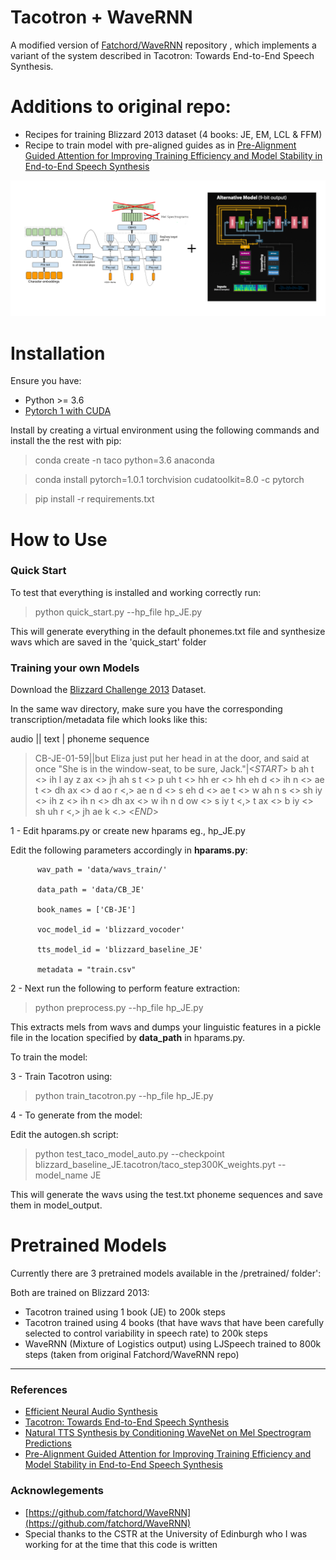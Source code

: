# Tacotron + WaveRNN


A modified version of [Fatchord/WaveRNN](https://github.com/fatchord/WaveRNN) repository , which implements a variant of the system described in Tacotron: Towards End-to-End Speech Synthesis. 

# Additions to original repo:

* Recipes for training Blizzard 2013 dataset (4 books: JE, EM, LCL & FFM)
* Recipe to train model with pre-aligned guides as in [Pre-Alignment Guided Attention for Improving Training Efficiency and Model Stability
in End-to-End Speech Synthesis](https://ieeexplore.ieee.org/stamp/stamp.jsp?arnumber=8703406)


![Tacotron with WaveRNN diagrams](assets/tacotron_wavernn.png)

# Installation

Ensure you have:

* Python >= 3.6
* [Pytorch 1 with CUDA](https://pytorch.org/)

Install by creating a virtual environment using the following commands and install the the rest with pip:
> conda create -n taco python=3.6 anaconda

> conda install pytorch=1.0.1 torchvision cudatoolkit=8.0 -c pytorch

> pip install -r requirements.txt

# How to Use

### Quick Start

To test that everything is installed and working correctly run:

> python quick_start.py --hp_file hp_JE.py

This will generate everything in the default phonemes.txt file and synthesize wavs which are saved in the 'quick_start' folder


### Training your own Models

Download the [Blizzard Challenge 2013](http://www.cstr.ed.ac.uk/projects/blizzard/2013/lessac_blizzard2013/) Dataset.

In the same wav directory, make sure you have the corresponding transcription/metadata file which looks like this:

audio || text | phoneme sequence 

>CB-JE-01-59||but Eliza just put her head in at the door, and said at once "She is in the window-seat, to be sure, Jack."|<_START_> b ah t <> ih l ay z ax <> jh ah s t <> p uh t <> hh er <> hh eh d <> ih n <> ae t <> dh ax <> d ao r <,> ae n d <> s eh d <> ae t <> w ah n s <> sh iy <> ih z <> ih n <> dh ax <> w ih n d ow <> s iy t <,> t ax <> b iy <> sh uh r <,> jh ae k <.> <_END_>


1 - Edit hparams.py or create new hparams eg., hp_JE.py

Edit the following parameters accordingly in **hparams.py**:

          wav_path = 'data/wavs_train/'

          data_path = 'data/CB_JE'

          book_names = ['CB-JE']

          voc_model_id = 'blizzard_vocoder'

          tts_model_id = 'blizzard_baseline_JE'

          metadata = "train.csv"


2 - Next run the following to perform feature extraction:

> python preprocess.py --hp_file hp_JE.py

This extracts mels from wavs and dumps your linguistic features in a pickle file in the location specified by **data_path** in hparams.py.


To train the model:

3 - Train Tacotron using:

> python train_tacotron.py --hp_file hp_JE.py

4 - To generate from the model:

Edit the autogen.sh script:

> python test_taco_model_auto.py --checkpoint blizzard_baseline_JE.tacotron/taco_step300K_weights.pyt --model_name JE

This will generate the wavs using the test.txt phoneme sequences and save them in model_output.


# Pretrained Models

Currently there are 3 pretrained models available in the /pretrained/ folder':

Both are trained on Blizzard 2013:

* Tacotron trained using 1 book (JE) to 200k steps
* Tacotron trained using 4 books (that have wavs that have been carefully selected to control variability in speech rate) to 200k steps
* WaveRNN (Mixture of Logistics output) using LJSpeech trained to 800k steps (taken from original Fatchord/WaveRNN repo)


____

### References

* [Efficient Neural Audio Synthesis](https://arxiv.org/abs/1802.08435v1)
* [Tacotron: Towards End-to-End Speech Synthesis](https://arxiv.org/abs/1703.10135)
* [Natural TTS Synthesis by Conditioning WaveNet on Mel Spectrogram Predictions](https://arxiv.org/abs/1712.05884)
* [Pre-Alignment Guided Attention for Improving Training Efficiency and Model Stability
in End-to-End Speech Synthesis](https://ieeexplore.ieee.org/stamp/stamp.jsp?arnumber=8703406)

### Acknowlegements

* [https://github.com/fatchord/WaveRNN](https://github.com/fatchord/WaveRNN)
* Special thanks to the CSTR at the University of Edinburgh who I was working for at the time that this code is written

